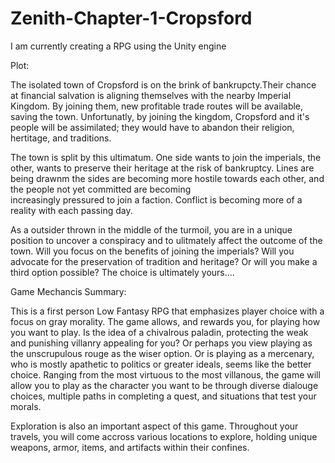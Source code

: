# Zenith-Chapter-1-Cropsford
I am currently creating a RPG using the Unity engine

Plot:

The isolated town of Cropsford is on the brink of bankrupcty.Their chance at financial salvation is aligning themselves with the nearby Imperial Kingdom. By joining them, new profitable trade routes will be available, saving the town. Unfortunatly, by joining the kingdom, Cropsford and it's people will be assimilated; they would have to abandon their religion, hertitage, and traditions. 

The town is split by this ultimatum. One side wants to join the imperials, the other, wants to preserve their heritage at the risk of bankruptcy. Lines are being drawnm the sides are becoming more hostile towards each other, and the people not yet committed are becoming  
increasingly pressured to join a faction. Conflict is becoming more of a reality with each passing day.

As a outsider thrown in the middle of the turmoil, you are in a unique position to uncover a conspiracy and to ulitmately affect the outcome of the town. Will you focus on the benefits of joining the imperials? Will you advocate for the preservation of tradition and heritage? Or will you make a third option possible? The choice is ultimately yours....


Game Mechancis Summary:

This is a first person Low Fantasy RPG that emphasizes player choice with a focus on gray morality. The game allows, and rewards you, for playing how you want to play. Is the idea of a chivalrous paladin, protecting the weak and punishing villanry appealing for you? Or perhaps you view playing as the unscrupulous rouge as the wiser option. Or is playing as a mercenary, who is mostly apathetic to politics or greater ideals, seems like the better choice. Ranging from the most virtuous to the most villanous, the game will allow you to play as the character you want to be through diverse dialouge choices, multiple paths in completing a quest, and situations that test your morals.

Exploration is also an important aspect of this game. Throughout your travels, you will come accross various locations to explore, holding unique weapons, armor, items, and artifacts within their confines. 
